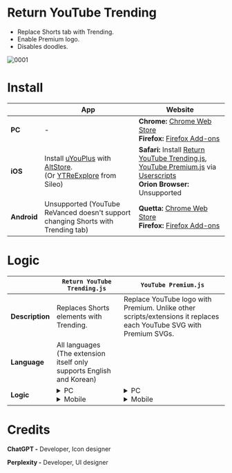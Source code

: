 # Return YouTube Trending
- Replace Shorts tab with Trending.
- Enable Premium logo.
- Disables doodles.

![0001](https://github.com/user-attachments/assets/9502d734-2a7c-45f4-a218-66fbfaf6fd02)


# Install
|  |    App | Website |
|---|---|---|
| **PC** | - | **Chrome:** [Chrome Web Store](https://chromewebstore.google.com/detail/return-youtube-trending/apcbkpnopnnjaegbhnmcimmnlmmbolai)<br>**Firefox:** [Firefox Add-ons](https://addons.mozilla.org/firefox/addon/return-youtube-trending/) |
| **iOS** | Install [uYouPlus](https://github.com/qnblackcat/uYouPlus) with [AltStore](https://altstore.io/).<br>(Or [YTReExplore](https://www.ios-repo-updates.com/repository/poomsmart/package/com.ps.ytreexplore/) from Sileo) | **Safari:** Install [Return YouTube Trending.js](https://raw.githubusercontent.com/Dr-Sauce/ReturnYouTubeTrending/refs/heads/main/Return%20YouTube%20Trending.js), [YouTube Premium.js](https://raw.githubusercontent.com/Dr-Sauce/ReturnYouTubeTrending/refs/heads/main/YouTube%20Premium.js) via [Userscripts](https://apps.apple.com/app/userscripts/id1463298887)<br>**Orion Browser:** Unsupported |
| **Android** | Unsupported (YouTube ReVanced doesn't support changing Shorts with Trending tab) | **Quetta:** [Chrome Web Store](https://chromewebstore.google.com/detail/return-youtube-trending/apcbkpnopnnjaegbhnmcimmnlmmbolai)<br>**Firefox:** [Firefox Add-ons](https://addons.mozilla.org/firefox/addon/return-youtube-trending/) |

# Logic
|  | `Return YouTube Trending.js` | `YouTube Premium.js` |
|---|---|---|
| **Description** | Replaces Shorts elements with Trending. | Replace YouTube logo with Premium. Unlike other scripts/extensions it replaces each YouTube SVG with Premium SVGs. |
| **Language** | All languages (The extension itself only supports English and Korean) |
| **Logic** | <details><summary>PC</summary>- **(If) Mini menu is shown:** <br>1. Wait for menu button to appear. (Identifys using ID)<br>2. Prevent main menu taking up space.<br>3. Disable animation.<br>4. Hide main menu, scrim.<br>5. Open menu.<br>6. Wait for Trending SVG. (Uses Href to identify element)<br>7. Replace Shorts ↔ Trending buttons in main menu.<br>8. Fetch Trending SVG, text, tooltip, URL.<br>9. Close menu.<br>10. Restore menu changes.<br>11. Replace Shorts(SVG, text, tooltip, URL) with Trending in mini menu. (Overwrites polymer with URL redirection, which makes the whole page reload) (Uses SVG to identify)<br><br>- **(If) Main menu is shown:** <br>1. Replace Shorts ↔ Trending in main guide<br>2. Fetch Trending SVG, text, tooltip, url (Uses Href to identify element)<br>3. Wait for user to close menu.<br>Replace Shorts(SVG, text, tooltip, URL) with Trending in mini menu. (Overwrites polymer with URL redirection, which makes the whole page reload) (Uses SVG to identify)</details><details><summary>Mobile</summary>- **(If) Menu exists:** <br>1. Hide menu, scrim.<br>2. Open menu.<br>3. Wait for Trending SVG. (Uses Href to identify element)<br>4. Fetch Trending SVG, text, URL.<br>5. Close menu.<br>6. Restore menu changes.<br>7. Cache Trending button data locally.<br>8. Replace Shorts tab with Trending. (Uses div to identify)<br><br>- **(If) Menu doesn't exist:** <br>1. Replace Shorts tab with Trending using cache data. (Uses div to identify)</details> | <details><summary>PC</summary>1. Hide doodle if valid (and enable YouTube logo, country code and update tooltip).<br>2. Replace each YouTube SVG with Premium SVG. (Also in menu)<br>3. Update tooltip. (YouTube Home → YouTube Premium Home) (Also in menu)</details><details><summary>Mobile</summary>0. (Doodle not tested on mobile)<br>1. Replace each YouTube SVG with Premium SVG. (Also in menu)</details> |





# Credits
**ChatGPT -** Developer, Icon designer

**Perplexity -** Developer, UI designer
